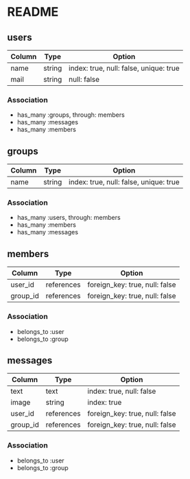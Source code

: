 # README

## users
|Column|Type|Option|
|------|----|------|
|name|string|index: true, null: false, unique: true|
|mail|string|null: false|

### Association
- has_many :groups, through: members
- has_many :messages
- has_many :members

## groups
|Column|Type|Option|
|------|----|------|
|name|string|index: true, null: false, unique: true|

### Association
- has_many :users, through: members
- has_many :members
- has_many :messages

## members
|Column|Type|Option|
|------|----|------|
|user_id|references|foreign_key: true, null: false|
|group_id|references|foreign_key: true, null: false|

### Association
- belongs_to :user
- belongs_to :group

## messages
|Column|Type|Option|
|------|----|------|
|text|text|index: true, null: false|
|image|string|index: true|
|user_id|references|foreign_key: true, null: false|
|group_id|references|foreign_key: true, null: false|

### Association
- belongs_to :user
- belongs_to :group